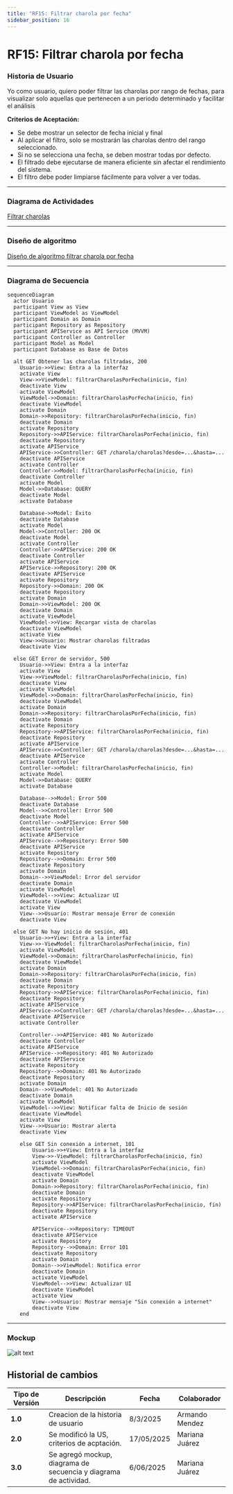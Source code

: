 ```yaml
---
title: "RF15: Filtrar charola por fecha"  
sidebar_position: 16
---
```


# RF15: Filtrar charola por fecha


### Historia de Usuario
 Yo como usuario, quiero poder filtrar las charolas por rango de fechas, para visualizar solo aquellas que pertenecen a un periodo determinado y facilitar el análisis


  **Criterios de Aceptación:**
  - Se debe mostrar un selector de fecha inicial y final
  - Al aplicar el filtro, solo se mostrarán las charolas dentro del rango seleccionado.
  - Si no se selecciona una fecha, se deben mostrar todas por defecto.
  - El filtrado debe ejecutarse de manera eficiente sin afectar el rendimiento del sistema.
  - El filtro debe poder limpiarse fácilmente para volver a ver todas.

---

### Diagrama de Actividades

<a href="https://drive.google.com/file/d/1nrSQ-8GnPNeflYgQqckkyoSgE_YmDGht/view?usp=share_link" target="_blank" rel="noopener noreferrer">Filtrar charolas</a>

---


### Diseño de algoritmo

<a href="https://docs.google.com/document/d/1JdfRmXZ1Ug7zssUzZKy58PUb_8gDnWLO8NxDdNezYnM/edit?usp=share_link" target="_blank" rel="noopener noreferrer">Diseño de algoritmo filtrar charola por fecha</a>

---

### Diagrama de Secuencia

```mermaid
sequenceDiagram
  actor Usuario 
  participant View as View
  participant ViewModel as ViewModel
  participant Domain as Domain
  participant Repository as Repository
  participant APIService as API Service (MVVM)
  participant Controller as Controller
  participant Model as Model
  participant Database as Base de Datos

  alt GET Obtener las charolas filtradas, 200
    Usuario->>View: Entra a la interfaz
    activate View
    View->>ViewModel: filtrarCharolasPorFecha(inicio, fin)
    deactivate View
    activate ViewModel
    ViewModel->>Domain: filtrarCharolasPorFecha(inicio, fin) 
    deactivate ViewModel
    activate Domain
    Domain->>Repository: filtrarCharolasPorFecha(inicio, fin)
    deactivate Domain
    activate Repository
    Repository->>APIService: filtrarCharolasPorFecha(inicio, fin)
    deactivate Repository
    activate APIService
    APIService->>Controller: GET /charola/charolas?desde=...&hasta=...
    deactivate APIService
    activate Controller
    Controller->>Model: filtrarCharolasPorFecha(inicio, fin)
    deactivate Controller
    activate Model
    Model->>Database: QUERY
    deactivate Model
    activate Database

    Database->>Model: Éxito
    deactivate Database 
    activate Model
    Model->>Controller: 200 OK
    deactivate Model
    activate Controller
    Controller->>APIService: 200 OK
    deactivate Controller
    activate APIService
    APIService->>Repository: 200 OK
    deactivate APIService
    activate Repository
    Repository->>Domain: 200 OK
    deactivate Repository
    activate Domain
    Domain->>ViewModel: 200 OK
    deactivate Domain
    activate ViewModel
    ViewModel->>View: Recargar vista de charolas
    deactivate ViewModel
    activate View
    View->>Usuario: Mostrar charolas filtradas
    deactivate View

  else GET Error de servidor, 500
    Usuario->>View: Entra a la interfaz
    activate View
    View->>ViewModel: filtrarCharolasPorFecha(inicio, fin)
    deactivate View
    activate ViewModel 
    ViewModel->>Domain: filtrarCharolasPorFecha(inicio, fin)
    deactivate ViewModel 
    activate Domain
    Domain->>Repository: filtrarCharolasPorFecha(inicio, fin)
    deactivate Domain
    activate Repository
    Repository->>APIService: filtrarCharolasPorFecha(inicio, fin)
    deactivate Repository
    activate APIService
    APIService->>Controller: GET /charola/charolas?desde=...&hasta=...
    deactivate APIService
    activate Controller
    Controller->>Model: filtrarCharolasPorFecha(inicio, fin)
    activate Model
    Model->>Database: QUERY
    activate Database

    Database-->>Model: Error 500
    deactivate Database
    Model-->>Controller: Error 500
    deactivate Model
    Controller-->>APIService: Error 500
    deactivate Controller
    activate APIService
    APIService-->>Repository: Error 500
    deactivate APIService
    activate Repository
    Repository-->>Domain: Error 500
    deactivate Repository
    activate Domain
    Domain-->>ViewModel: Error del servidor
    deactivate Domain
    activate ViewModel
    ViewModel-->>View: Actualizar UI
    deactivate ViewModel
    activate View
    View-->>Usuario: Mostrar mensaje Error de conexión
    deactivate View

  else GET No hay inicio de sesión, 401
    Usuario->>+View: Entra a la interfaz
    View->>-ViewModel: filtrarCharolasPorFecha(inicio, fin)
    activate ViewModel 
    ViewModel->>Domain: filtrarCharolasPorFecha(inicio, fin)
    deactivate ViewModel 
    activate Domain
    Domain->>Repository: filtrarCharolasPorFecha(inicio, fin)
    deactivate Domain
    activate Repository
    Repository->>APIService: filtrarCharolasPorFecha(inicio, fin)
    deactivate Repository
    activate APIService
    APIService->>Controller: GET /charola/charolas?desde=...&hasta=...
    deactivate APIService
    activate Controller

    Controller-->>APIService: 401 No Autorizado
    deactivate Controller
    activate APIService
    APIService-->>Repository: 401 No Autorizado
    deactivate APIService
    activate Repository
    Repository-->>Domain: 401 No Autorizado
    deactivate Repository
    activate Domain
    Domain-->>ViewModel: 401 No Autorizado
    deactivate Domain
    activate ViewModel
    ViewModel-->>View: Notificar falta de Inicio de sesión
    deactivate ViewModel
    activate View
    View-->>Usuario: Mostrar alerta
    deactivate View

    else GET Sin conexión a internet, 101
        Usuario->>+View: Entra a la interfaz
        View->>-ViewModel: filtrarCharolasPorFecha(inicio, fin)
        activate ViewModel 
        ViewModel->>Domain: filtrarCharolasPorFecha(inicio, fin)
        deactivate ViewModel 
        activate Domain
        Domain->>Repository: filtrarCharolasPorFecha(inicio, fin)
        deactivate Domain
        activate Repository
        Repository->>APIService: filtrarCharolasPorFecha(inicio, fin)
        deactivate Repository
        activate APIService

        APIService-->>Repository: TIMEOUT
        deactivate APIService
        activate Repository
        Repository-->>Domain: Error 101
        deactivate Repository
        activate Domain
        Domain-->>ViewModel: Notifica error
        deactivate Domain
        activate ViewModel
        ViewModel-->>View: Actualizar UI
        deactivate ViewModel
        activate View
        View-->>Usuario: Mostrar mensaje "Sin conexión a internet"
        deactivate View
    end
```


---

### Mockup

![alt text](<img/mockupRF15.png>)

## Historial de cambios

| **Tipo de Versión** | **Descripción**                            | **Fecha** | **Colaborador**         |
| ------------------- | ------------------------------------------ | --------- | ----------------------- |
| **1.0**             | Creacion de la historia de usuario         | 8/3/2025  | Armando Mendez          |
| **2.0**             | Se modificó la US, criterios de acptación. | 17/05/2025| Mariana Juárez          |
| **3.0**             | Se agregó mockup, diagrama de secuencia y diagrama de actividad. | 6/06/2025| Mariana Juárez   |



